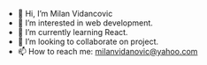 - 👋 Hi, I’m Milan Vidancovic
- 👀 I’m interested in web development. 
- 🌱 I’m currently learning React.
- 💞️ I’m looking to collaborate on project. 
- 📫 How to reach me: milanvidanovic@yahoo.com

<!---
dzavi84/dzavi84 is a ✨ special ✨ repository because its `README.md` (this file) appears on your GitHub profile.
You can click the Preview link to take a look at your changes.
--->

